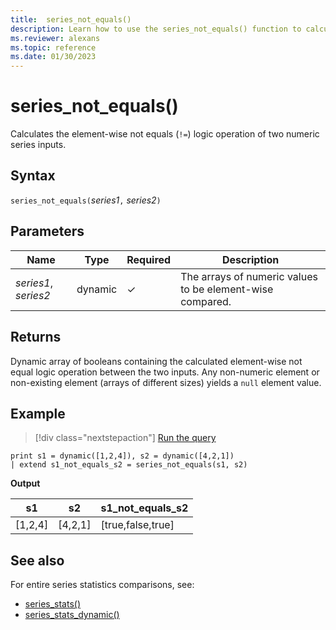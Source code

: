 ```yaml
---
title:  series_not_equals()
description: Learn how to use the series_not_equals() function to calculate the element-wise not equals (`!=`) logic operation of two numeric series inputs.
ms.reviewer: alexans
ms.topic: reference
ms.date: 01/30/2023
---
```

# series_not_equals()

Calculates the element-wise not equals (`!=`) logic operation of two numeric series inputs.

## Syntax

`series_not_equals(`*series1*`,` *series2*`)`

## Parameters

| Name | Type | Required | Description |
|--|--|--|--|
| *series1*, *series2* | dynamic | &check; | The arrays of numeric values to be element-wise compared.|

## Returns

Dynamic array of booleans containing the calculated element-wise not equal logic operation between the two inputs. Any non-numeric element or non-existing element (arrays of different sizes) yields a `null` element value.

## Example

> [!div class="nextstepaction"]
> <a href="https://dataexplorer.azure.com/clusters/help/databases/Samples?query=H4sIAAAAAAAAAysoyswrUSg2VLBVSKnMS8zNTNaINtQx0jGJ1dRRKDZCFjYBChvGanLVKKRWlKTmpQB1xefll8SnFpYm5hTHgxUXpxZlphYjCWsUG4LM0QQA1OZCDmgAAAA=" target="_blank">Run the query</a>

```kusto
print s1 = dynamic([1,2,4]), s2 = dynamic([4,2,1])
| extend s1_not_equals_s2 = series_not_equals(s1, s2)
```

**Output**

|s1|s2|s1_not_equals_s2|
|---|---|---|
|[1,2,4]|[4,2,1]|[true,false,true]|

## See also

For entire series statistics comparisons, see:

* [series_stats()](series-statsfunction.md)
* [series_stats_dynamic()](series-stats-dynamicfunction.md)

